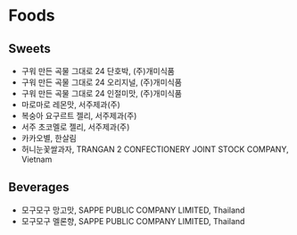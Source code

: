 # Foods
## Sweets
* 구워 만든 곡물 그대로 24 단호박, (주)개미식품
* 구워 만든 곡물 그대로 24 오리지널, (주)개미식품
* 구워 만든 곡물 그대로 24 인절미맛, (주)개미식품
* 마로마로 레몬맛, 서주제과(주)
* 복숭아 요구르트 젤리, 서주제과(주)
* 서주 초코멜로 젤리, 서주제과(주)
* 카카오별, 한살림
* 허니눈꽃쌀과자, TRANGAN 2 CONFECTIONERY JOINT STOCK COMPANY, Vietnam

## Beverages
* 모구모구 망고맛, SAPPE PUBLIC COMPANY LIMITED, Thailand
* 모구모구 멜론향, SAPPE PUBLIC COMPANY LIMITED, Thailand
